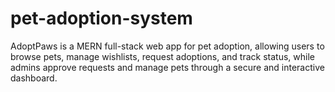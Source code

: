 # pet-adoption-system
AdoptPaws is a MERN full-stack web app for pet adoption, allowing users to browse pets, manage wishlists, request adoptions, and track status, while admins approve requests and manage pets through a secure and interactive dashboard.
